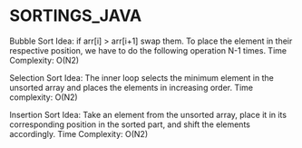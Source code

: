 # SORTINGS_JAVA
Bubble Sort 
Idea: if arr[i] > arr[i+1] swap them. To place the element in their respective position, we have to do the following operation N-1 times. 
Time Complexity: O(N2)

Selection Sort
Idea: The inner loop selects the minimum element in the unsorted array and places the elements in increasing order. 
Time complexity: O(N2) 

Insertion Sort
Idea: Take an element from the unsorted array, place it in its corresponding position in the sorted part, and shift the elements accordingly. 
Time Complexity: O(N2) 

